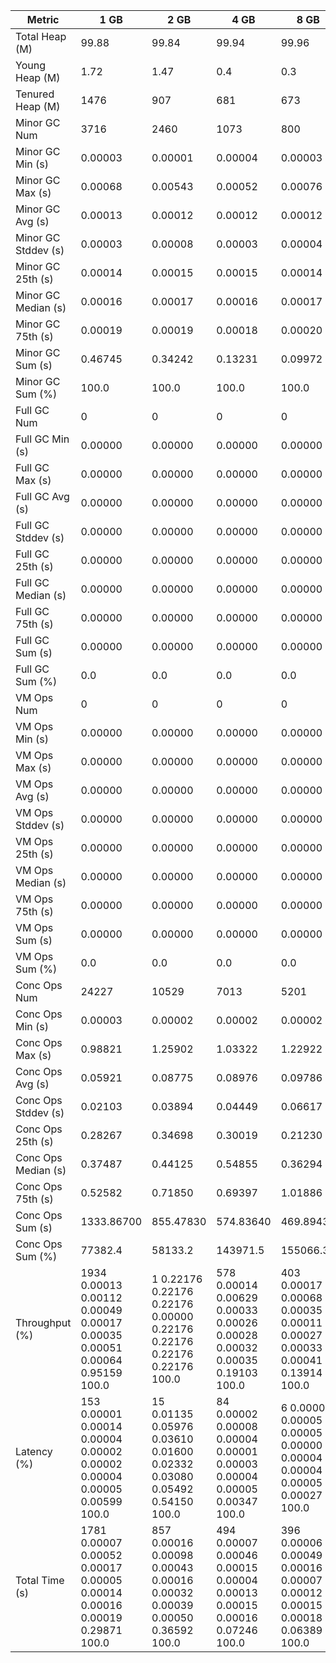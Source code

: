 | Metric | 1 GB | 2 GB | 4 GB | 8 GB |
|------|----|----|----|----|
| Total Heap (M) | 99.88 | 99.84 | 99.94 | 99.96 |
| Young Heap (M) | 1.72 | 1.47 | 0.4 | 0.3 |
| Tenured Heap (M) | 1476 | 907 | 681 | 673 |
| Minor GC Num | 3716 | 2460 | 1073 | 800 |
| Minor GC Min (s) | 0.00003 | 0.00001 | 0.00004 | 0.00003 |
| Minor GC Max (s) | 0.00068 | 0.00543 | 0.00052 | 0.00076 |
| Minor GC Avg (s) | 0.00013 | 0.00012 | 0.00012 | 0.00012 |
| Minor GC Stddev (s) | 0.00003 | 0.00008 | 0.00003 | 0.00004 |
| Minor GC 25th (s) | 0.00014 | 0.00015 | 0.00015 | 0.00014 |
| Minor GC Median (s) | 0.00016 | 0.00017 | 0.00016 | 0.00017 |
| Minor GC 75th (s) | 0.00019 | 0.00019 | 0.00018 | 0.00020 |
| Minor GC Sum (s) | 0.46745 | 0.34242 | 0.13231 | 0.09972 |
| Minor GC Sum (%) | 100.0 | 100.0 | 100.0 | 100.0 |
| Full GC Num | 0 | 0 | 0 | 0 |
| Full GC Min (s) | 0.00000 | 0.00000 | 0.00000 | 0.00000 |
| Full GC Max (s) | 0.00000 | 0.00000 | 0.00000 | 0.00000 |
| Full GC Avg (s) | 0.00000 | 0.00000 | 0.00000 | 0.00000 |
| Full GC Stddev (s) | 0.00000 | 0.00000 | 0.00000 | 0.00000 |
| Full GC 25th (s) | 0.00000 | 0.00000 | 0.00000 | 0.00000 |
| Full GC Median (s) | 0.00000 | 0.00000 | 0.00000 | 0.00000 |
| Full GC 75th (s) | 0.00000 | 0.00000 | 0.00000 | 0.00000 |
| Full GC Sum (s) | 0.00000 | 0.00000 | 0.00000 | 0.00000 |
| Full GC Sum (%) | 0.0 | 0.0 | 0.0 | 0.0 |
| VM Ops Num | 0 | 0 | 0 | 0 |
| VM Ops Min (s) | 0.00000 | 0.00000 | 0.00000 | 0.00000 |
| VM Ops Max (s) | 0.00000 | 0.00000 | 0.00000 | 0.00000 |
| VM Ops Avg (s) | 0.00000 | 0.00000 | 0.00000 | 0.00000 |
| VM Ops Stddev (s) | 0.00000 | 0.00000 | 0.00000 | 0.00000 |
| VM Ops 25th (s) | 0.00000 | 0.00000 | 0.00000 | 0.00000 |
| VM Ops Median (s) | 0.00000 | 0.00000 | 0.00000 | 0.00000 |
| VM Ops 75th (s) | 0.00000 | 0.00000 | 0.00000 | 0.00000 |
| VM Ops Sum (s) | 0.00000 | 0.00000 | 0.00000 | 0.00000 |
| VM Ops Sum (%) | 0.0 | 0.0 | 0.0 | 0.0 |
| Conc Ops Num | 24227 | 10529 | 7013 | 5201 |
| Conc Ops Min (s) | 0.00003 | 0.00002 | 0.00002 | 0.00002 |
| Conc Ops Max (s) | 0.98821 | 1.25902 | 1.03322 | 1.22922 |
| Conc Ops Avg (s) | 0.05921 | 0.08775 | 0.08976 | 0.09786 |
| Conc Ops Stddev (s) | 0.02103 | 0.03894 | 0.04449 | 0.06617 |
| Conc Ops 25th (s) | 0.28267 | 0.34698 | 0.30019 | 0.21230 |
| Conc Ops Median (s) | 0.37487 | 0.44125 | 0.54855 | 0.36294 |
| Conc Ops 75th (s) | 0.52582 | 0.71850 | 0.69397 | 1.01886 |
| Conc Ops Sum (s) | 1333.86700 | 855.47830 | 574.83640 | 469.89433 |
| Conc Ops Sum (%) | 77382.4 | 58133.2 | 143971.5 | 155066.3 |
| Throughput (%) | 1934	0.00013	0.00112	0.00049	0.00017	0.00035	0.00051	0.00064	0.95159	100.0 | 1	0.22176	0.22176	0.22176	0.00000	0.22176	0.22176	0.22176	0.22176	100.0 | 578	0.00014	0.00629	0.00033	0.00026	0.00028	0.00032	0.00035	0.19103	100.0 | 403	0.00017	0.00068	0.00035	0.00011	0.00027	0.00033	0.00041	0.13914	100.0 |
| Latency (%) | 153	0.00001	0.00014	0.00004	0.00002	0.00002	0.00004	0.00005	0.00599	100.0 | 15	0.01135	0.05976	0.03610	0.01600	0.02332	0.03080	0.05492	0.54150	100.0 | 84	0.00002	0.00008	0.00004	0.00001	0.00003	0.00004	0.00005	0.00347	100.0 | 6	0.00004	0.00005	0.00005	0.00000	0.00004	0.00004	0.00005	0.00027	100.0 |
| Total Time (s) | 1781	0.00007	0.00052	0.00017	0.00005	0.00014	0.00016	0.00019	0.29871	100.0 | 857	0.00016	0.00098	0.00043	0.00016	0.00032	0.00039	0.00050	0.36592	100.0 | 494	0.00007	0.00046	0.00015	0.00004	0.00013	0.00015	0.00016	0.07246	100.0 | 396	0.00006	0.00049	0.00016	0.00007	0.00012	0.00015	0.00018	0.06389	100.0 |
